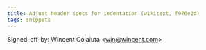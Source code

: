 ```yaml
---
title: Adjust header specs for indentation (wikitext, f976e2d)
tags: snippets
---
```


Signed-off-by: Wincent Colaiuta &lt;win@wincent.com&gt;
